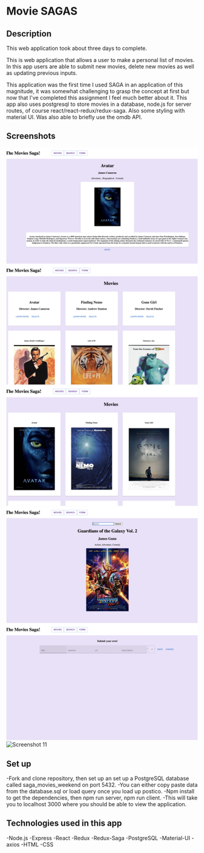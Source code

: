 # Movie SAGAS


## Description
This web application took about three days to complete.

This is web application that allows a user to make a personal list of movies. In this app users are able to submit new movies, delete new movies as well as updating previous inputs.

This application was the first time I used SAGA in an application of this magnitude, it was somewhat challenging to grasp the concept at first but now that I've completed this assignment I feel much better about it. This app also uses postgresql to store movies in a database, node.js for server routes, of course react/react-redux/redux-saga. Also some styling with material UI.
Was also able to briefly use the omdb API.

## Screenshots
![Screenshot 6](screenshot6.png)
![Screenshot 7](screenshot7.png)
![Screenshot 8](screenshot8.png)
![Screenshot 9](screenshot9.png)
![Screenshot 10](screenshot10.png)
![Screenshot 11](screenshot11.png)

## Set up
-Fork and clone repository, then set up an set up a PostgreSQL database called saga_movies_weekend on port 5432.
-You can either copy paste data from the database.sql or load query once you load up postico.
-Npm install to get the dependencies, then npm run server, npm run client.
-This will take you to localhost 3000 where you should be able to view the application.

## Technologies used in this app
-Node.js
-Express
-React
-Redux
-Redux-Saga
-PostgreSQL
-Material-UI
-axios
-HTML
-CSS
